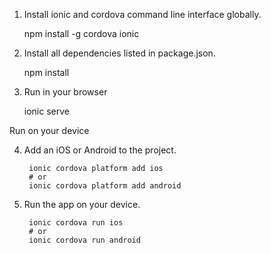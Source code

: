 
1. Install ionic and cordova command line interface globally.
     
    npm install -g cordova ionic
    
2. Install all dependencies listed in package.json.

    npm install

3. Run in your browser
  
    ionic serve

Run on your device

4. Add an iOS or Android to the project.
        
        ionic cordova platform add ios 
        # or 
        ionic cordova platform add android
        
5. Run the app on your device.
        
        ionic cordova run ios
        # or
        ionic cordova run android